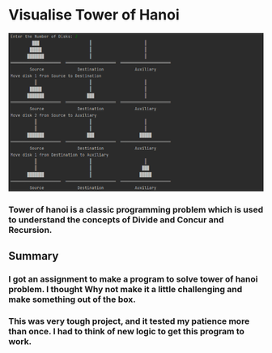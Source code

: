 # Visualise Tower of Hanoi
![Tower of Hanoi](Output.png)
### Tower of hanoi is a classic programming problem which is used to understand the concepts of Divide and Concur and Recursion.
## Summary
### I got an assignment to make a program to solve tower of hanoi problem. I thought Why not make it a little challenging and make something out of the box.
### This was very tough project, and it tested my patience more than once. I had to think of new logic to get this program to work.